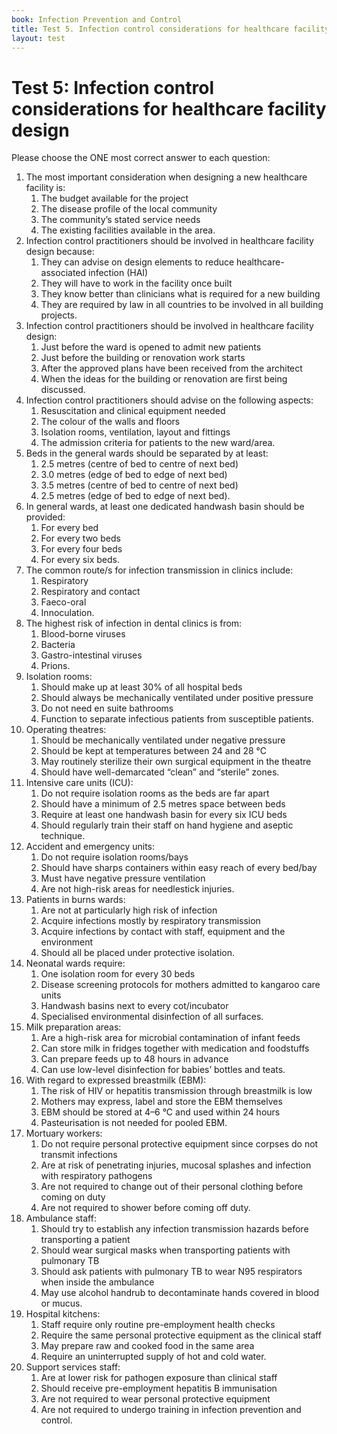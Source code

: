 ```yaml
---
book: Infection Prevention and Control
title: Test 5. Infection control considerations for healthcare facility design
layout: test
---
```


# Test 5: Infection control considerations for healthcare facility design

Please choose the ONE most correct answer to each question:

1.	The most important consideration when designing a new healthcare facility is: 
	1.	The budget available for the project
	1.	The disease profile of the local community
	1.	The community’s stated service needs
	1.	The existing facilities available in 
the area. 
2.	Infection control practitioners should be involved in healthcare facility design because:
	1.	They can advise on design elements to reduce healthcare-associated infection (HAI)
	1.	They will have to work in the facility once built
	1.	They know better than clinicians what is required for a new building
	1.	They are required by law in all countries to be involved in all building projects.
3.	Infection control practitioners should be involved in healthcare facility design: 
	1.	Just before the ward is opened to admit new patients
	1.	Just before the building or renovation work starts
	1.	After the approved plans have been received from the architect
	1.	When the ideas for the building or renovation are first being discussed. 
4.	Infection control practitioners should advise on the following aspects: 
	1.	Resuscitation and clinical equipment needed
	1.	The colour of the walls and floors
	1.	Isolation rooms, ventilation, layout and fittings
	1.	The admission criteria for patients to the new ward/area.
5.	Beds in the general wards should be separated by at least:
	1.	2.5 metres (centre of bed to centre of next bed)
	1.	3.0 metres (edge of bed to edge of next bed) 
	1.	3.5 metres (centre of bed to centre of next bed)
	1.	2.5 metres (edge of bed to edge of next bed).
6.	In general wards, at least one dedicated handwash basin should be provided:
	1.	For every bed
	1.	For every two beds
	1.	For every four beds
	1.	For every six beds.
7.	The common route/s for infection transmission in clinics include: 
	1.	Respiratory 
	1.	Respiratory and contact
	1.	Faeco-oral 
	1.	Innoculation.  
8.	The highest risk of infection in dental clinics is from: 
	1.	Blood-borne viruses
	1.	Bacteria
	1.	Gastro-intestinal viruses
	1.	Prions.
9.	Isolation rooms: 
	1.	Should make up at least 30% of all hospital beds
	1.	Should always be mechanically ventilated under positive pressure
	1.	Do not need en suite bathrooms
	1.	Function to separate infectious patients from susceptible patients. 
10.	Operating theatres:
	1.	Should be mechanically ventilated under negative pressure
	1.	Should be kept at temperatures between 24 and 28 °C
	1.	May routinely sterilize their own surgical equipment in the theatre
	1.	Should have well-demarcated “clean” and “sterile” zones.
11.	Intensive care units (ICU):
	1.	Do not require isolation rooms as the beds are far apart 
	1.	Should have a minimum of 2.5 metres space between beds
	1.	Require at least one handwash basin for every six ICU beds
	1.	Should regularly train their staff on hand hygiene and aseptic technique. 
12.	Accident and emergency units:
	1.	Do not require isolation rooms/bays
	1.	Should have sharps containers within easy reach of every bed/bay
	1.	Must have negative pressure ventilation
	1.	Are not high-risk areas for needlestick injuries.
13.	Patients in burns wards: 
	1.	Are not at particularly high risk of infection
	1.	Acquire infections mostly by respiratory transmission 
	1.	Acquire infections by contact with staff, equipment and the environment
	1.	Should all be placed under protective isolation.
14.	Neonatal wards require:
	1.	One isolation room for every 30 beds
	1.	Disease screening protocols for mothers admitted to kangaroo care units
	1.	Handwash basins next to every cot/incubator
	1.	Specialised environmental disinfection of all surfaces. 
15.	Milk preparation areas:
	1.	Are a high-risk area for microbial contamination of infant feeds
	1.	Can store milk in fridges together with medication and foodstuffs
	1.	Can prepare feeds up to 48 hours in advance
	1.	Can use low-level disinfection for babies’ bottles and teats. 
16.	With regard to expressed breastmilk (EBM):
	1.	The risk of HIV or hepatitis transmission through breastmilk is low
	1.	Mothers may express, label and store the EBM themselves
	1.	EBM should be stored at 4–6 °C and used within 24 hours
	1.	Pasteurisation is not needed for pooled EBM.
17.	Mortuary workers:  
	1.	Do not require personal protective equipment since corpses do not transmit infections
	1.	Are at risk of penetrating injuries, mucosal splashes and infection with respiratory pathogens
	1.	Are not required to change out of their personal clothing before coming on duty  
	1.	Are not required to shower before coming off duty.
18.	Ambulance staff:
	1.	Should try to establish any infection transmission hazards before transporting a patient
	1.	Should wear surgical masks when transporting patients with pulmonary TB
	1.	Should ask patients with pulmonary TB to wear N95 respirators when inside the ambulance
	1.	May use alcohol handrub to decontaminate hands covered in blood or mucus.
19.	Hospital kitchens: 
	1.	Staff require only routine pre-employment health checks
	1.	Require the same personal protective equipment as the clinical staff
	1.	May prepare raw and cooked food in the same area
	1.	Require an uninterrupted supply of hot and cold water. 
20.	Support services staff:
	1.	Are at lower risk for pathogen exposure than clinical staff
	1.	Should receive pre-employment hepatitis B immunisation
	1.	Are not required to wear personal protective equipment
	1.	Are not required to undergo training in infection prevention and control.